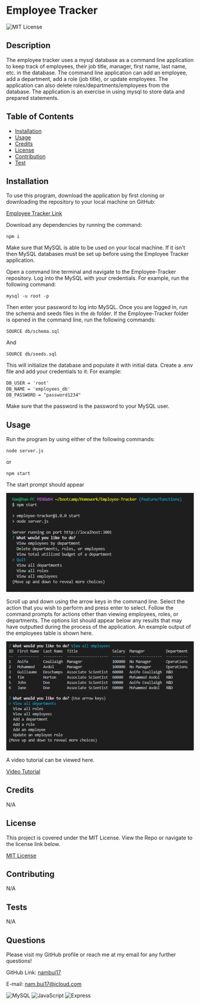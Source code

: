 # Employee Tracker

  ![MIT License](https://img.shields.io/badge/License-MIT-green.svg)

  ## Description

  The employee tracker uses a mysql database as a command line application to keep track of employees, their job title, manager, first name, last name, etc. in the database. The command line application can add an employee, add a department, add a role (job title), or update employees. The application can also delete roles/departments/employees from the database. The application is an exercise in using mysql to store data and prepared statements.

  ## Table of Contents

  - [Installation](#installation)
  - [Usage](#usage)
  - [Credits](#credits)
  - [License](#license)
  - [Contribution](#contribution)
  - [Test](#test)

  ## Installation

  To use this program, download the application by first cloning or downloading the repository to your local machine on GitHub:

  [Employee Tracker Link](https://github.com/nambui17/Employee-Tracker)

  Download any dependencies by running the command:
  ```
  npm i
  ```
  Make sure that MySQL is able to be used on your local machine. If it isn't then MySQL databases must be set up before using the Employee Tracker application.
  
  Open a command line terminal and navigate to the Employee-Tracker repository. Log into the MySQL with your credentials. For example, run the following command:
  ```
  mysql -u root -p
  ```
  Then enter your password to log into MySQL. Once you are logged in, run the schema and seeds files in the `db` folder. If the Employee-Tracker folder is opened in the command line, run the following commands:
  ```
  SOURCE db/schema.sql
  ```

  And
  ```
  SOURCE db/seeds.sql
  ```
  This will initialize the database and populate it with initial data. Create a .env file and add your credentials to it: For example:
  ```
  DB_USER = 'root'
  DB_NAME = 'employees_db'
  DB_PASSWORD = "password1234"
  ```
  Make sure that the password is the password to your MySQL user.
  
  ## Usage

  Run the program by using either of the following commands:
  ```
  node server.js
  ```
  or
  ```
  npm start
  ```
  The start prompt should appear

  ![Start](./assets/Start-dialog.png)
  
  Scroll up and down using the arrow keys in the command line. Select the action that you wish to perform and press enter to select.
  Follow the command prompts for actions other than viewing employees, roles, or departments. The options list should appear below any results that may have outputted during the process of the application. An example output of the employees table is shown here.
  
  ![Employees](./assets/View-Employees.png)

  A video tutorial can be viewed here.

  [Video Tutorial](https://watch.screencastify.com/v/g9e8M4jiudl0D5buk7tT)

  ## Credits

  N/A

  ## License 

  This project is covered under the MIT License. View the Repo or navigate to the license link below.

  [MIT License](https://spdx.org/licenses/MIT.html)

  ## Contributing

  N/A

  ## Tests

  N/A

  ## Questions

  Please visit my GitHub profile or reach me at my email for any further questions!

  GitHub Link: [nambui17](https://github.com/nambui17)

  E-mail: nam.bui17@icloud.com

  ![MySQL](https://img.shields.io/badge/MySQL-005C84?style=for-the-badge&logo=mysql&logoColor=white)
  ![JavaScript](https://img.shields.io/badge/JavaScript-323330?style=for-the-badge&logo=javascript&logoColor=F7DF1E)
  ![Express](https://img.shields.io/badge/Express.js-000000?style=for-the-badge&logo=express&logoColor=white)